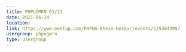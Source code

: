 ```yaml
---
title: PHPUGMRN 03/21
date: 2021-06-24
location: 
link: https://www.meetup.com/PHPUG-Rhein-Neckar/events/275304495/
usergroup: phpugmrn
type: usergroup
---
```

